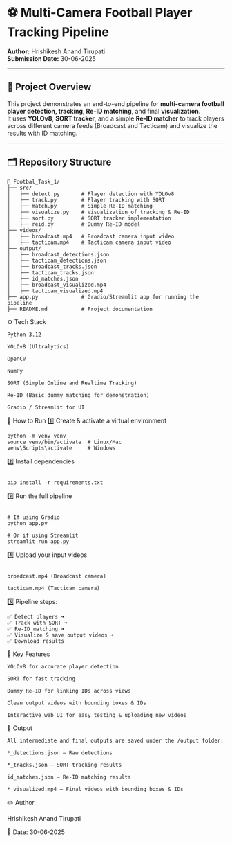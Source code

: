# ⚽ Multi-Camera Football Player Tracking Pipeline

**Author:** Hrishikesh Anand Tirupati  
**Submission Date:** 30-06-2025  

---

## 📌 Project Overview

This project demonstrates an end-to-end pipeline for **multi-camera football player detection, tracking, Re-ID matching**, and final **visualization**.  
It uses **YOLOv8**, **SORT tracker**, and a simple **Re-ID matcher** to track players across different camera feeds (Broadcast and Tacticam) and visualize the results with ID matching.

---

## 🗂️ Repository Structure

```plaintext
📁 Footbal_Task_1/
├── src/
│   ├── detect.py       # Player detection with YOLOv8
│   ├── track.py        # Player tracking with SORT
│   ├── match.py        # Simple Re-ID matching
│   ├── visualize.py    # Visualization of tracking & Re-ID
│   ├── sort.py         # SORT tracker implementation
│   ├── reid.py         # Dummy Re-ID model
├── videos/
│   ├── broadcast.mp4   # Broadcast camera input video
│   ├── tacticam.mp4    # Tacticam camera input video
├── output/
│   ├── broadcast_detections.json
│   ├── tacticam_detections.json
│   ├── broadcast_tracks.json
│   ├── tacticam_tracks.json
│   ├── id_matches.json
│   ├── broadcast_visualized.mp4
│   ├── tacticam_visualized.mp4
├── app.py              # Gradio/Streamlit app for running the pipeline
├── README.md           # Project documentation
```
⚙️ Tech Stack
```plaintext
Python 3.12

YOLOv8 (Ultralytics)

OpenCV

NumPy

SORT (Simple Online and Realtime Tracking)

Re-ID (Basic dummy matching for demonstration)

Gradio / Streamlit for UI
```

🚀 How to Run
1️⃣ Create & activate a virtual environment
```plaintext
python -m venv venv
source venv/bin/activate  # Linux/Mac
venv\Scripts\activate     # Windows
```
2️⃣ Install dependencies
```plaintext

pip install -r requirements.txt
```
3️⃣ Run the full pipeline
```plaintext

# If using Gradio
python app.py

# Or if using Streamlit
streamlit run app.py
```
4️⃣ Upload your input videos
```plaintext

broadcast.mp4 (Broadcast camera)

tacticam.mp4 (Tacticam camera)
```
5️⃣ Pipeline steps:
```plaintext
✅ Detect players ➜
✅ Track with SORT ➜
✅ Re-ID matching ➜
✅ Visualize & save output videos ➜
✅ Download results
```
🧩 Key Features
```plaintext
YOLOv8 for accurate player detection

SORT for fast tracking

Dummy Re-ID for linking IDs across views

Clean output videos with bounding boxes & IDs

Interactive web UI for easy testing & uploading new videos
```

📂 Output
```plaintext
All intermediate and final outputs are saved under the /output folder:

*_detections.json — Raw detections

*_tracks.json — SORT tracking results

id_matches.json — Re-ID matching results

*_visualized.mp4 — Final videos with bounding boxes & IDs
```
✏️ Author

Hrishikesh Anand Tirupati

📅 Date: 30-06-2025

